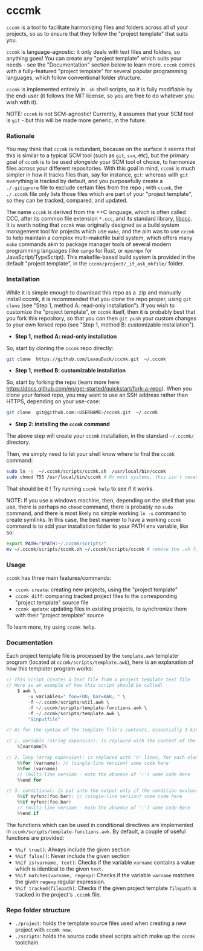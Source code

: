 # cccmk

`cccmk` is a tool to facilitate harmonizing files and folders across all of your projects, so as to ensure that they follow the "project template" that suits you.

`cccmk` is language-agnostic: it only deals with text files and folders, so anything goes! You can create any "project template" which suits your needs - see the "Documentation" section below to learn more.
`cccmk` comes with a fully-featured "project template" for several popular programming languages, which follow conventional folder structure.

`cccmk` is implemented entirely in `.sh` shell scripts, so it is fully modifiable by the end-user (it follows the MIT license, so you are free to do whatever you wish with it).

NOTE: `cccmk` is not SCM-agnostic! Currently, it assumes that your SCM tool is `git` - but this will be made more generic, in the future.



### Rationale

You may think that `cccmk` is redundant, because on the surface it seems that this is similar to a typical SCM tool (such as `git`, `svn`, etc), but the primary goal of `cccmk` is to be used _alongside_ your SCM tool of choice, to harmonize files across your different repositories.
With this goal in mind, `cccmk` is much simpler in how it tracks files than, say for instance, `git`: whereas with `git` everything is tracked by default, and you purposefully create a `./.gitignore` file to exclude certain files from the repo ; with `cccmk`, the `./.cccmk` file only lists those files which are part of your "project template", so they can be tracked, compared, and updated.


The name `cccmk` is derived from the ++C language, which is often called CCC, after its common file extension `*.ccc`, and its standard library, [libccc](https://github.com/LexouDuck/libccc).
It is worth noting that `cccmk` was originally designed as a build system management tool for projects which use `make`, and the aim was to use `cccmk` to help maintain a complex multi-makefile build system, which offers many `make` commands akin to package manager tools of several modern programming languages (like `cargo` for Rust, or `npm/npx` for JavaScript/TypeScript). This makefile-based build system is provided in the default "project template", in the `cccmk/project/_if_ask_mkfile/` folder.



### Installation

While it is simple enough to download this repo as a .zip and manually install cccmk, it is recommended that you clone the repo proper, using `git clone` (see "Step 1, method A: read-only installation").
If you wish to customize the "project template", or `cccmk` itself, then it is probably best that you fork this repository, so that you can then `git push` your custom changes to your own forked repo (see "Step 1, method B: customizable installation").

- **Step 1, method A: read-only installation**

So, start by cloning the `cccmk` repo directly:
```sh
git clone  https://github.com/LexouDuck/cccmk.git  ~/.cccmk
```

- **Step 1, method B: customizable installation**

So, start by forking the repo (learn more here: https://docs.github.com/en/get-started/quickstart/fork-a-repo).
When you clone your forked repo, you may want to use an SSH address rather than HTTPS, depending on your use-case:
```sh
git clone  git@github.com:<USERNAME>/cccmk.git  ~/.cccmk
```

- **Step 2: installing the `cccmk` command**

The above step will create your `cccmk` installation, in the standard `~/.cccmk/` directory.

Then, we simply need to let your shell know where to find the `cccmk` command:
```sh
sudo ln -s  ~/.cccmk/scripts/cccmk.sh  /usr/local/bin/cccmk
sudo chmod 755 /usr/local/bin/cccmk # On most systems, this isn't necessary
```
That should be it ! Try running `cccmk help` to see if it works.

NOTE: If you use a windows machine, then, depending on the shell that you use, there is perhaps no `chmod` command, there is probably no `sudo` command, and there is most likely no simple working `ln -s` command to create symlinks.
In this case, the best manner to have a working `cccmk` command is to add your installation folder to your PATH env variable, like so:
```sh
export PATH="$PATH:~/.cccmk/scripts/"
mv ~/.cccmk/scripts/cccmk.sh ~/.cccmk/scripts/cccmk # remove the .sh file extension from the main entry-point script
```



### Usage

`cccmk` has three main features/commands:
- `cccmk create`: creating new projects, using the "project template"
- `cccmk diff`: comparing tracked project files to the corresponding "project template" source file
- `cccmk update`: updating files in existing projects, to synchronize them with their "project template" source

To learn more, try using `cccmk help`.



### Documentation

Each project template file is processed by the `template.awk` templater program (located at `cccmk/scripts/template.awk`), here is an explanation of how this templater program works:
```c
// This script creates a text file from a project template text file
// Here is an example of how this script should be called:
	$ awk \
		-v variables=" foo=FOO; bar=BAR; " \
		-f ~/.cccmk/scripts/util.awk \
		-f ~/.cccmk/scripts/template-functions.awk \
		-f ~/.cccmk/scripts/template.awk \
		"$inputfile"

// As for the syntax of the template file's contents, essentially 3 kinds of directives are accepted:

// 1. variable (string expansion): is replaced with the content of the variable named 'varname'
	%[varname]%

// 2. loop (array expansion): is replaced with 'n' lines, for each element of the 'array' variable
	%%for (varname): // (single-line version) some code here
	%%for (varname)
	// (multi-line version - note the absence of ':') some code here
	%%end for

// 3. conditional: is put into the output only if the condition evaluates to true
	%%if myfunc(foo,bar): // (single-line version) some code here
	%%if myfunc(foo,bar)
	// (multi-line version - note the absence of ':') some code here
	%%end if
```
The functions which can be used in conditional directives are implemented in `cccmk/scripts/template-functions.awk`.
By default, a couple of useful functions are provided:
- `%%if true()`: Always include the given section
- `%%if false()`: Never include the given section
- `%%if is(varname, text)`: Checks if the variable `varname` contains a value which is identical to the given `text`.
- `%%if matches(varname, regexp)`: Checks if the variable `varname` matches the given `regexp` regular expression.
- `%%if tracked(filepath)`: Checks if the given project template `filepath` is tracked in the project's `.cccmk` file.



### Repo folder structure

- `./project`: holds the template source files used when creating a new project with `cccmk new`.
- `./scripts`: holds the source code sheel scripts which make up the `cccmk` toolchain.
